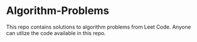 # Algorithm-Problems
This repo contains solutions to algorithm problems from Leet Code. Anyone can utlize the code available in this repo.
